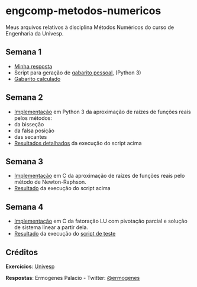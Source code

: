 # engcomp-metodos-numericos
Meus arquivos relativos à disciplina Métodos Numéricos do curso de Engenharia da Univesp.

## Semana 1
* [Minha resposta](sem1/exercicios.md)
* Script para geração de [gabarito pessoal](sem1/sem1-correcao.py), (Python 3)
* [Gabarito calculado](sem1/gabarito-pessoal.md)

## Semana 2
* [Implementação](sem2/raizes.py) em  Python 3 da aproximação de raízes de funções reais pelos métodos:
 * da bisseção
 * da falsa posição
 * das secantes
* [Resultados detalhados](sem2/raizes.md) da execução do script acima

## Semana 3
* [Implementação](sem3/newton-raphson.c) em  C da aproximação de raízes de funções reais pelo método de Newton-Raphson.
* [Resultado](sem3/newton-raphson.md) da execução do script acima

## Semana 4
* [Implementação](sem4/matrizes.c) em  C da fatoração LU com pivotação parcial e solução de sistema linear a partir dela.
* [Resultado](sem4/resultados.txt) da execução do [script de teste](sem4/teste_fatoracao_lu.c)

## Créditos

**Exercícios**: [Univesp](http://engenharia.cursos.univesp.br/)

**Respostas**: Ermogenes Palacio - Twitter: [@ermogenes](http://www.twitter.com/ermogenes)
